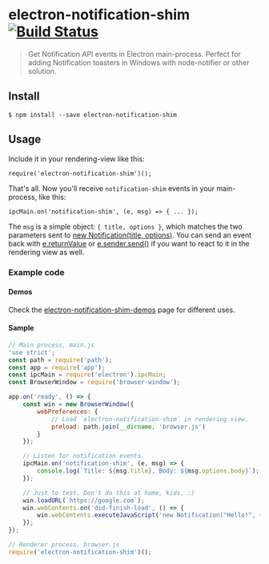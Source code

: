 # electron-notification-shim [![Build Status](https://travis-ci.org/seriema/electron-notification-shim.svg?branch=master)](https://travis-ci.org/seriema/electron-notification-shim)

> Get Notification API events in Electron main-process. Perfect for adding Notification toasters in Windows with node-notifier or other solution.

## Install

```
$ npm install --save electron-notification-shim
```

## Usage

Include it in your rendering-view like this:

    require('electron-notification-shim')();

That's all. Now you'll receive `notification-shim` events in your main-process, like this:

    ipcMain.on('notification-shim', (e, msg) => { ... });

The `msg` is a simple object: `{ title, options }`, which matches the two parameters sent to [new Notification(title, options)](https://developer.mozilla.org/en-US/docs/Web/API/Notification/Notification). You can send an event back with [e.returnValue](http://electron.atom.io/docs/v0.37.8/api/ipc-main/#eventreturnvalue) or [e.sender.send()](http://electron.atom.io/docs/v0.37.8/api/ipc-main/#eventsender) if you want to react to it in the rendering view as well.

### Example code

#### Demos

Check the [electron-notification-shim-demos](https://github.com/seriema/electron-notification-shim-demos) page for different uses.

#### Sample

```js
// Main process, main.js
'use strict';
const path = require('path');
const app = require('app');
const ipcMain = require('electron').ipcMain;
const BrowserWindow = require('browser-window');

app.on('ready', () => {
	const win = new BrowserWindow({
		webPreferences: {
			// Load `electron-notification-shim` in rendering view.
			preload: path.join(__dirname, 'browser.js')
		}
	});

	// Listen for notification events.
	ipcMain.on('notification-shim', (e, msg) => {
		console.log(`Title: ${msg.title}, Body: ${msg.options.body}`);
	});

	// Just to test. Don't do this at home, kids. :)
	win.loadURL(`https://google.com`);
	win.webContents.on('did-finish-load', () => {
		win.webContents.executeJavaScript('new Notification("Hello!", {body: "Notification world!"})');
	});
});
```

```js
// Renderer process, browser.js
require('electron-notification-shim')();
```
